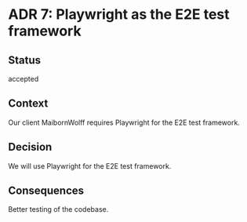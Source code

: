 # ADR 7: Playwright as the E2E test framework

## Status

accepted

## Context

Our client MaibornWolff requires Playwright for the E2E test framework.

## Decision

We will use Playwright for the E2E test framework.

## Consequences

Better testing of the codebase.
